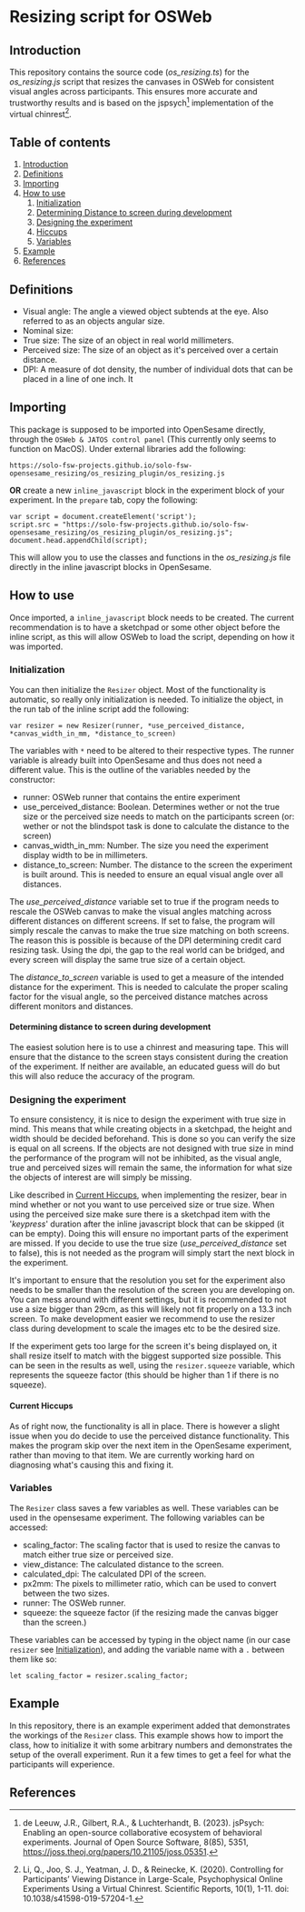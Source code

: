# Resizing script for OSWeb
## Introduction
This repository contains the source code (*os_resizing.ts*) for the *os_resizing.js* script that resizes the canvases in OSWeb for consistent visual angles across participants. This ensures more accurate and trustworthy results and is based on the jspsych[^1] implementation of the virtual chinrest[^2].

## Table of contents
1. [Introduction](#resizing-script-for-osweb)
2. [Definitions](#definitions)
3. [Importing](#importing)
4. [How to use](#howto)
    1. [Initialization](#initialization)
    2. [Determining Distance to screen during development](#determining-distance-to-screen-during-development)
    3. [Designing the experiment](#designing-the-experiment)
    4. [Hiccups](#current-hiccups)
    5. [Variables](#variables)
5. [Example](#example)
6. [References](#references)

## Definitions
- Visual angle: The angle a viewed object subtends at the eye. Also referred to as an objects angular size.
- Nominal size: 
- True size: The size of an object in real world millimeters.
- Perceived size: The size of an object as it's perceived over a certain distance.
- DPI: A measure of dot density, the number of individual dots that can be placed in a line of one inch. It 

## Importing
This package is supposed to be imported into OpenSesame directly, through the `OSWeb & JATOS control panel` (This currently only seems to function on MacOS). Under external libraries add the following:
```
https://solo-fsw-projects.github.io/solo-fsw-opensesame_resizing/os_resizing_plugin/os_resizing.js
```
**OR** create a new `inline_javascript` block in the experiment block of your experiment. In the `prepare` tab, copy the following:
```
var script = document.createElement('script');
script.src = "https://solo-fsw-projects.github.io/solo-fsw-opensesame_resizing/os_resizing_plugin/os_resizing.js";
document.head.appendChild(script);
```
This will allow you to use the classes and functions in the *os_resizing.js* file directly in the inline javascript blocks in OpenSesame.

## How to use <a name="howto"></a>
Once imported, a `inline_javascript` block needs to be created. The current recommendation is to have a sketchpad or some other object before the inline script, as this will allow OSWeb to load the script, depending on how it was imported.

### Initialization
You can then initialize the `Resizer` object. Most of the functionality is automatic, so really only initialization is needed. To initialize the object, in the run tab of the inline script add the following:
```
var resizer = new Resizer(runner, *use_perceived_distance, *canvas_width_in_mm, *distance_to_screen)
```
The variables with `*` need to be altered to their respective types. The runner variable is already built into OpenSesame and thus does not need a different value. This is the outline of the variables needed by the constructor:
- runner: OSWeb runner that contains the entire experiment
- use_perceived_distance: Boolean. Determines wether or not the true size or the perceived size needs to match on the participants screen (or: wether or not the blindspot task is done to calculate the distance to the screen)
- canvas_width_in_mm: Number. The size you need the experiment display width to be in millimeters.
- distance_to_screen: Number. The distance to the screen the experiment is built around. This is needed to ensure an equal visual angle over all distances.

The *use_perceived_distance* variable set to true if the program needs to rescale the OSWeb canvas to make the visual angles matching across different distances on different screens.
If set to false, the program will simply rescale the canvas to make the true size matching on both screens. The reason this is possible is because of the DPI determining credit card resizing task. Using the dpi, the gap to the real world can be bridged, and every screen will display the same true size of a certain object.

The *distance_to_screen* variable is used to get a measure of the intended distance for the experiment. This is needed to calculate the proper scaling factor for the visual angle, so the perceived distance matches across different monitors and distances.

#### Determining distance to screen during development
The easiest solution here is to use a chinrest and measuring tape. This will ensure that the distance to the screen stays consistent during the creation of the experiment. If neither are available, an educated guess will do but this will also reduce the accuracy of the program.

### Designing the experiment
To ensure consistency, it is nice to design the experiment with true size in mind. This means that while creating objects in a sketchpad, the height and width should be decided beforehand. This is done so you can verify the size is equal on all screens.
If the objects are not designed with true size in mind the performance of the program will not be inhibited, as the visual angle, true and perceived sizes will remain the same, the information for what size the objects of interest are will simply be missing. 

Like described in [Current Hiccups](#current-hiccups), when implementing the resizer, bear in mind whether or not you want to use perceived size or true size.
When using the perceived size make sure there is a sketchpad item with the '*keypress*' duration after the inline javascript block that can be skipped (it can be empty).
Doing this will ensure no important parts of the experiment are missed. If you decide to use the true size (*use_perceived_distance* set to false), this is not needed as the program will simply start the next block in the experiment.

It's important to ensure that the resolution you set for the experiment also needs to be smaller than the resolution of the screen you are developing on. You can mess around with different settings, but it is recommended to not use a size bigger than 29cm, as this will likely not fit properly on a 13.3 inch screen. To make development easier we recommend to use the resizer class during development to scale the images etc to be the desired size.

If the experiment gets too large for the screen it's being displayed on, it shall resize itself to match with the biggest supported size possible. This can be seen in the results as well, using the `resizer.squeeze` variable, which represents the squeeze factor (this should be higher than 1 if there is no squeeze).

#### Current Hiccups
As of right now, the functionality is all in place. There is however a slight issue when you do decide to use the perceived distance functionality. This makes the program skip over the next item in the OpenSesame experiment, rather than moving to that item. We are currently working hard on diagnosing what's causing this and fixing it.

### Variables
The `Resizer` class saves a few variables as well. These variables can be used in the opensesame experiment. The following variables can be accessed: 
- scaling_factor: The scaling factor that is used to resize the canvas to match either true size or perceived size.
- view_distance: The calculated distance to the screen.
- calculated_dpi: The calculated DPI of the screen.
- px2mm: The pixels to millimeter ratio, which can be used to convert between the two sizes.
- runner: The OSWeb runner.
- squeeze: the squeeze factor (if the resizing made the canvas bigger than the screen.)

These variables can be accessed by typing in the object name (in our case `resizer` see [Initialization](#initialization)), and adding the variable name with a `.` between them like so:
```
let scaling_factor = resizer.scaling_factor;
```
## Example
In this repository, there is an example experiment added that demonstrates the workings of the `Resizer` class. This example shows how to import the class, how to initialize it with some arbitrary numbers and demonstrates the setup of the overall experiment. Run it a few times to get a feel for what the participants will experience.

## References
[^1]: de Leeuw, J.R., Gilbert, R.A., & Luchterhandt, B. (2023). jsPsych: Enabling an open-source collaborative ecosystem of behavioral experiments. Journal of Open Source Software, 8(85), 5351, https://joss.theoj.org/papers/10.21105/joss.05351.
[^2]: Li, Q., Joo, S. J., Yeatman, J. D., & Reinecke, K. (2020). Controlling for Participants’ Viewing Distance in Large-Scale, Psychophysical Online Experiments Using a Virtual Chinrest. Scientific Reports, 10(1), 1-11. doi: 10.1038/s41598-019-57204-1.
